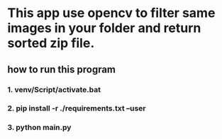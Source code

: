 # This app use opencv to filter same images in your folder and return sorted zip file.

## how to run this program

### 1. venv/Script/activate.bat

### 2. pip install -r ./requirements.txt –user

### 3. python main.py
